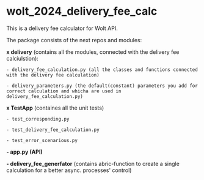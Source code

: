 # wolt_2024_delivery_fee_calc

This is a delivery fee calculator for Wolt API. 

The package consists of the next repos and modules:

  **x delivery** (contains all the modules, connected with the delivery fee calciulstion):
  
    - delivery_fee_calculation.py (all the classes and functions connected with the delivery fee calculation)
    
    - delivery_parameters.py (the default(constant) parameters you add for correct calculation and whicha are used in delivery_fee_calculation.py)
    
  **x TestApp** (containes all the unit tests)
  
    - test_corresponding.py
    
    - test_delivery_fee_calculation.py
    
    - test_error_scenarious.py
    
  **- app.py (API)**
  
  **- delivery_fee_generfator** (contains abric-function to create a single calculation for a better async. processes' control)
